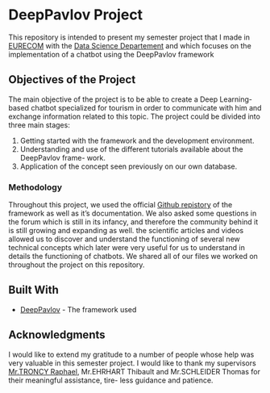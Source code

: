 # DeepPavlov Project
This repository is intended to present my semester project that I made in [EURECOM](http://www.eurecom.fr/en) with the [Data Science Departement](http://www.eurecom.fr/ds/) and which focuses on the implementation of a chatbot using the DeepPavlov framework

## Objectives of the Project

The main objective of the project is to be able to create a Deep Learning-based chatbot
specialized for tourism in order to communicate with him and exchange information related
to this topic.
The project could be divided into three main stages:

1. Getting started with the framework and the development environment.
2. Understanding and use of the different tutorials available about the DeepPavlov frame-
work.
3. Application of the concept seen previously on our own database.

### Methodology

Throughout this project, we used the official [Github repistory](https://github.com/deepmipt/DeepPavlov) of the framework as well as it’s documentation.
We also asked some questions in the forum which is still in its infancy, and therefore the
community behind it is still growing and expanding as well.
the scientific articles and videos allowed us to discover and understand the functioning of
several new technical concepts which later were very useful for us to understand in details
the functioning of chatbots.
We shared all of our files we worked on throughout the project on this repository.

## Built With

* [DeepPavlov](https://deeppavlov.ai/) - The framework used

## Acknowledgments

I would like to extend my gratitude to a number of people whose help was very valuable
in this semester project. I would like to thank my supervisors [Mr.TRONCY Raphael](http://www.eurecom.fr/~troncy/),
Mr.EHRHART Thibault and Mr.SCHLEIDER Thomas for their meaningful assistance, tire-
less guidance and patience.

